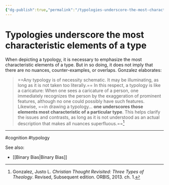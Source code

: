 ```yaml
---
{"dg-publish":true,"permalink":"/typologies-underscore-the-most-characteristic-elements-of-a-type/"}
---
```


# Typologies underscore the most characteristic elements of a type

When depicting a typology, it is necessary to emphasize the most characteristic elements of a type. But in so doing, it does not imply that there are no nuances, counter-examples, or overlaps. Gonzalez elaborates:

> ==Any typology is of necessity schematic. It may be illuminating, as long as it is not taken too literally.== In this respect, a typology is like a caricature: When one sees a caricature of a person, one immediately recognizes the person by the exaggeration of prominent features, although no one could possibly have such features. Likewise, ==in drawing a typology… **one underscores those elements most characteristic of a particular type**. This helps clarify the issues and contrasts, as long as it is not understood as an actual description that makes all nuances superfluous.==[^1]

---
#cognition #typology

See also:
- [[Binary Bias\|Binary Bias]]

[^1]: Gonzalez, Justo L. _Christian Thought Revisited: Three Types of Theology_. Revised, Subsequent edition. ORBIS, 2013. ch. 1.